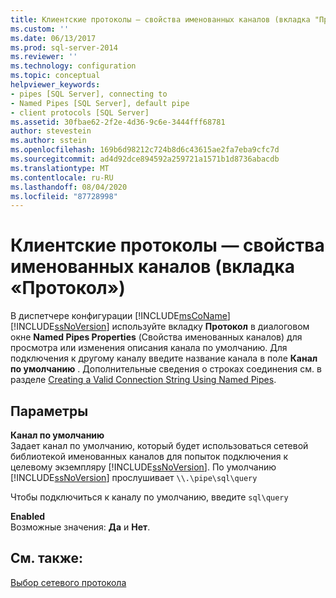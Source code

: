 ```yaml
---
title: Клиентские протоколы — свойства именованных каналов (вкладка "Протокол") | Документы Майкрософт
ms.custom: ''
ms.date: 06/13/2017
ms.prod: sql-server-2014
ms.reviewer: ''
ms.technology: configuration
ms.topic: conceptual
helpviewer_keywords:
- pipes [SQL Server], connecting to
- Named Pipes [SQL Server], default pipe
- client protocols [SQL Server]
ms.assetid: 30fbae62-2f2e-4d36-9c6e-3444fff68781
author: stevestein
ms.author: sstein
ms.openlocfilehash: 169b6d98212c724b8d6c43615ae2fa7eba9cfc7d
ms.sourcegitcommit: ad4d92dce894592a259721a1571b1d8736abacdb
ms.translationtype: MT
ms.contentlocale: ru-RU
ms.lasthandoff: 08/04/2020
ms.locfileid: "87728998"
---
```

# <a name="client-protocols---named-pipes-properties-protocol-tab"></a>Клиентские протоколы — свойства именованных каналов (вкладка «Протокол»)
  В диспетчере конфигурации [!INCLUDE[msCoName](../../includes/msconame-md.md)] [!INCLUDE[ssNoVersion](../../includes/ssnoversion-md.md)] используйте вкладку **Протокол** в диалоговом окне **Named Pipes Properties** (Свойства именованных каналов) для просмотра или изменения описания канала по умолчанию. Для подключения к другому каналу введите название канала в поле **Канал по умолчанию** . Дополнительные сведения о строках соединения см. в разделе [Creating a Valid Connection String Using Named Pipes](../../../2014/tools/configuration-manager/creating-a-valid-connection-string-using-named-pipes.md).  
  
## <a name="options"></a>Параметры  
 **Канал по умолчанию**  
 Задает канал по умолчанию, который будет использоваться сетевой библиотекой именованных каналов для попыток подключения к целевому экземпляру [!INCLUDE[ssNoVersion](../../includes/ssnoversion-md.md)]. По умолчанию [!INCLUDE[ssNoVersion](../../includes/ssnoversion-md.md)] прослушивает `\\.\pipe\sql\query`  
  
 Чтобы подключиться к каналу по умолчанию, введите `sql\query`  
  
 **Enabled**  
 Возможные значения: **Да** и **Нет**.  
  
## <a name="see-also"></a>См. также:  
 [Выбор сетевого протокола](../../../2014/tools/configuration-manager/choosing-a-network-protocol.md)  
  
  
